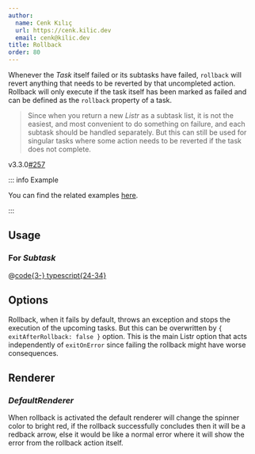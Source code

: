 ```yaml
---
author:
  name: Cenk Kılıç
  url: https://cenk.kilic.dev
  email: cenk@kilic.dev
title: Rollback
order: 80
---
```


Whenever the _Task_ itself failed or its subtasks have failed, `rollback` will revert anything that needs to be reverted by that uncompleted action. Rollback will only execute if the task itself has been marked as failed and can be defined as the `rollback` property of a task.

> Since when you return a new _Listr_ as a subtask list, it is not the easiest, and most convenient to do something on failure, and each subtask should be handled separately. But this can still be used for singular tasks where some action needs to be reverted if the task does not complete.

<Badge><FontIcon icon="mdi:tag-text-outline" />v3.3.0</Badge><Badge type="warning"><FontIcon icon="mdi:github" /><a href="https://github.com/listr2/listr2/issues/257" target="_blank">#257</a></Badge>

<!-- more -->

::: info Example

You can find the related examples [here](https://github.com/listr2/listr2/tree/master/examples/task-rollback.example.ts).

:::

## Usage

### For _Subtask_

@[code{3-} typescript{24-34}](../../examples/docs/task/rollback/for-subtasks.ts)

## Options

Rollback, when it fails by default, throws an exception and stops the execution of the upcoming tasks. But this can be overwritten by `{ exitAfterRollback: false }` option. This is the main Listr option that acts independently of `exitOnError` since failing the rollback might have worse consequences.

## Renderer

### _DefaultRenderer_

When rollback is activated the default renderer will change the spinner color to bright red, if the rollback successfully concludes then it will be a redback arrow, else it would be like a normal error where it will show the error from the rollback action itself.
